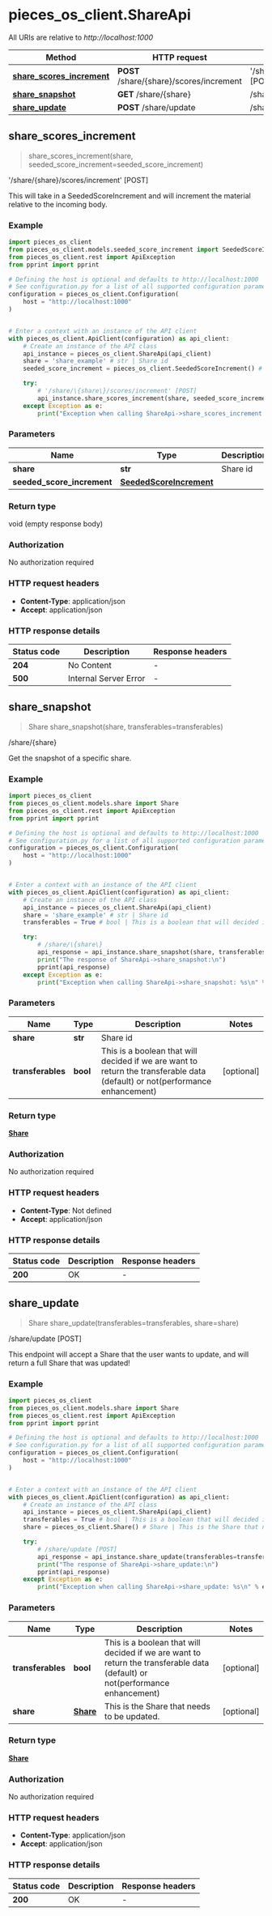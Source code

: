 # pieces_os_client.ShareApi

All URIs are relative to *http://localhost:1000*

Method | HTTP request | Description
------------- | ------------- | -------------
[**share_scores_increment**](ShareApi#share_scores_increment) | **POST** /share/\{share\}/scores/increment | &#39;/share/\{share\}/scores/increment&#39; [POST]
[**share_snapshot**](ShareApi#share_snapshot) | **GET** /share/\{share\} | /share/\{share\}
[**share_update**](ShareApi#share_update) | **POST** /share/update | /share/update [POST]


## **share_scores_increment**
> share_scores_increment(share, seeded_score_increment=seeded_score_increment)

'/share/\{share\}/scores/increment' [POST]

This will take in a SeededScoreIncrement and will increment the material relative to the incoming body.

### Example


```python
import pieces_os_client
from pieces_os_client.models.seeded_score_increment import SeededScoreIncrement
from pieces_os_client.rest import ApiException
from pprint import pprint

# Defining the host is optional and defaults to http://localhost:1000
# See configuration.py for a list of all supported configuration parameters.
configuration = pieces_os_client.Configuration(
    host = "http://localhost:1000"
)


# Enter a context with an instance of the API client
with pieces_os_client.ApiClient(configuration) as api_client:
    # Create an instance of the API class
    api_instance = pieces_os_client.ShareApi(api_client)
    share = 'share_example' # str | Share id
    seeded_score_increment = pieces_os_client.SeededScoreIncrement() # SeededScoreIncrement |  (optional)

    try:
        # '/share/\{share\}/scores/increment' [POST]
        api_instance.share_scores_increment(share, seeded_score_increment=seeded_score_increment)
    except Exception as e:
        print("Exception when calling ShareApi->share_scores_increment: %s\n" % e)
```



### Parameters


Name | Type | Description  | Notes
------------- | ------------- | ------------- | -------------
 **share** | **str**| Share id | 
 **seeded_score_increment** | [**SeededScoreIncrement**](SeededScoreIncrement)|  | [optional] 

### Return type

void (empty response body)

### Authorization

No authorization required

### HTTP request headers

 - **Content-Type**: application/json
 - **Accept**: application/json

### HTTP response details

| Status code | Description | Response headers |
|-------------|-------------|------------------|
**204** | No Content |  -  |
**500** | Internal Server Error |  -  |



## **share_snapshot**
> Share share_snapshot(share, transferables=transferables)

/share/\{share\}

Get the snapshot of a specific share.

### Example


```python
import pieces_os_client
from pieces_os_client.models.share import Share
from pieces_os_client.rest import ApiException
from pprint import pprint

# Defining the host is optional and defaults to http://localhost:1000
# See configuration.py for a list of all supported configuration parameters.
configuration = pieces_os_client.Configuration(
    host = "http://localhost:1000"
)


# Enter a context with an instance of the API client
with pieces_os_client.ApiClient(configuration) as api_client:
    # Create an instance of the API class
    api_instance = pieces_os_client.ShareApi(api_client)
    share = 'share_example' # str | Share id
    transferables = True # bool | This is a boolean that will decided if we are want to return the transferable data (default) or not(performance enhancement) (optional)

    try:
        # /share/\{share\}
        api_response = api_instance.share_snapshot(share, transferables=transferables)
        print("The response of ShareApi->share_snapshot:\n")
        pprint(api_response)
    except Exception as e:
        print("Exception when calling ShareApi->share_snapshot: %s\n" % e)
```



### Parameters


Name | Type | Description  | Notes
------------- | ------------- | ------------- | -------------
 **share** | **str**| Share id | 
 **transferables** | **bool**| This is a boolean that will decided if we are want to return the transferable data (default) or not(performance enhancement) | [optional] 

### Return type

[**Share**](Share)

### Authorization

No authorization required

### HTTP request headers

 - **Content-Type**: Not defined
 - **Accept**: application/json

### HTTP response details

| Status code | Description | Response headers |
|-------------|-------------|------------------|
**200** | OK |  -  |



## **share_update**
> Share share_update(transferables=transferables, share=share)

/share/update [POST]

This endpoint will accept a Share that the user wants to update, and will return a full Share that was updated!

### Example


```python
import pieces_os_client
from pieces_os_client.models.share import Share
from pieces_os_client.rest import ApiException
from pprint import pprint

# Defining the host is optional and defaults to http://localhost:1000
# See configuration.py for a list of all supported configuration parameters.
configuration = pieces_os_client.Configuration(
    host = "http://localhost:1000"
)


# Enter a context with an instance of the API client
with pieces_os_client.ApiClient(configuration) as api_client:
    # Create an instance of the API class
    api_instance = pieces_os_client.ShareApi(api_client)
    transferables = True # bool | This is a boolean that will decided if we are want to return the transferable data (default) or not(performance enhancement) (optional)
    share = pieces_os_client.Share() # Share | This is the Share that needs to be updated. (optional)

    try:
        # /share/update [POST]
        api_response = api_instance.share_update(transferables=transferables, share=share)
        print("The response of ShareApi->share_update:\n")
        pprint(api_response)
    except Exception as e:
        print("Exception when calling ShareApi->share_update: %s\n" % e)
```



### Parameters


Name | Type | Description  | Notes
------------- | ------------- | ------------- | -------------
 **transferables** | **bool**| This is a boolean that will decided if we are want to return the transferable data (default) or not(performance enhancement) | [optional] 
 **share** | [**Share**](Share)| This is the Share that needs to be updated. | [optional] 

### Return type

[**Share**](Share)

### Authorization

No authorization required

### HTTP request headers

 - **Content-Type**: application/json
 - **Accept**: application/json

### HTTP response details

| Status code | Description | Response headers |
|-------------|-------------|------------------|
**200** | OK |  -  |



